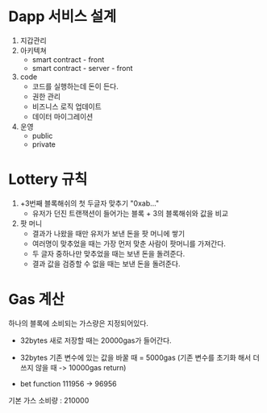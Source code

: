 # Dapp 서비스 설계

1. 지갑관리
2. 아키텍쳐
    - smart contract - front
    - smart contract - server - front
3. code
    - 코드를 실행하는데 돈이 든다.
    - 권한 관리
    - 비즈니스 로직 업데이트
    - 데이터 마이그레이션
4. 운영
    - public
    - private

# Lottery 규칙

1. +3번째 블록해쉬의 첫 두글자 맞추기 "0xab..."
    - 유저가 던진 트랜잭션이 들어가는 블록 + 3의 블록해쉬와 값을 비교
2. 팟 머니
    - 결과가 나왔을 때만 유저가 보낸 돈을 팟 머니에 쌓기
    - 여러명이 맞추었을 때는 가장 먼저 맞춘 사람이 팟머니를 가져간다.
    - 두 글자 중하나만 맞추었을 때는 보낸 돈을 돌려준다.
    - 결과 값을 검증할 수 없을 때는 보낸 돈을 돌려준다.

# Gas 계산

하나의 블록에 소비되는 가스량은 지정되어있다.

-   32bytes 새로 저장할 때는 20000gas가 들어간다.
-   32bytes 기존 변수에 있는 값을 바꿀 때 = 5000gas
    (기존 변수를 초기화 해서 더 쓰지 않을 때 -> 10000gas return)

-   bet function
    111956 -> 96956

기본 가스 소비량 : 210000
